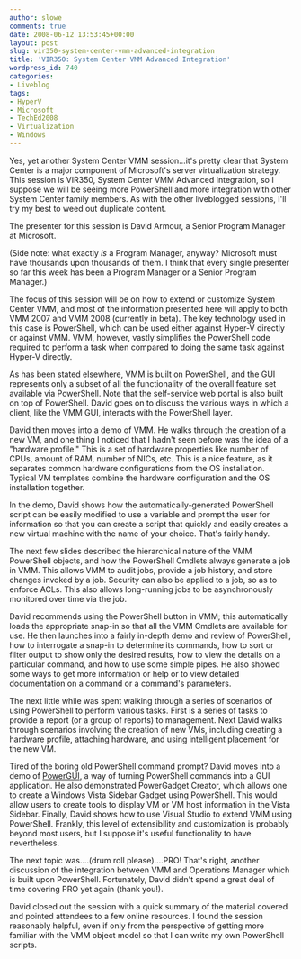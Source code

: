 ```yaml
---
author: slowe
comments: true
date: 2008-06-12 13:53:45+00:00
layout: post
slug: vir350-system-center-vmm-advanced-integration
title: 'VIR350: System Center VMM Advanced Integration'
wordpress_id: 740
categories:
- Liveblog
tags:
- HyperV
- Microsoft
- TechEd2008
- Virtualization
- Windows
---
```


Yes, yet another System Center VMM session...it's pretty clear that System Center is a major component of Microsoft's server virtualization strategy. This session is VIR350, System Center VMM Advanced Integration, so I suppose we will be seeing more PowerShell and more integration with other System Center family members. As with the other liveblogged sessions, I'll try my best to weed out duplicate content.

The presenter for this session is David Armour, a Senior Program Manager at Microsoft.

(Side note: what exactly _is_ a Program Manager, anyway? Microsoft must have thousands upon thousands of them. I think that every single presenter so far this week has been a Program Manager or a Senior Program Manager.)

The focus of this session will be on how to extend or customize System Center VMM, and most of the information presented here will apply to both VMM 2007 and VMM 2008 (currently in beta). The key technology used in this case is PowerShell, which can be used either against Hyper-V directly or against VMM. VMM, however, vastly simplifies the PowerShell code required to perform a task when compared to doing the same task against Hyper-V directly.

As has been stated elsewhere, VMM is built on PowerShell, and the GUI represents only a subset of all the functionality of the overall feature set available via PowerShell. Note that the self-service web portal is also built on top of PowerShell. David goes on to discuss the various ways in which a client, like the VMM GUI, interacts with the PowerShell layer.

David then moves into a demo of VMM. He walks through the creation of a new VM, and one thing I noticed that I hadn't seen before was the idea of a "hardware profile." This is a set of hardware properties like number of CPUs, amount of RAM, number of NICs, etc. This is a nice feature, as it separates common hardware configurations from the OS installation. Typical VM templates combine the hardware configuration and the OS installation together.

In the demo, David shows how the automatically-generated PowerShell script can be easily modified to use a variable and prompt the user for information so that you can create a script that quickly and easily creates a new virtual machine with the name of your choice. That's fairly handy.

The next few slides described the hierarchical nature of the VMM PowerShell objects, and how the PowerShell Cmdlets always generate a job in VMM. This allows VMM to audit jobs, provide a job history, and store changes invoked by a job. Security can also be applied to a job, so as to enforce ACLs. This also allows long-running jobs to be asynchronously monitored over time via the job.

David recommends using the PowerShell button in VMM; this automatically loads the appropriate snap-in so that all the VMM Cmdlets are available for use. He then launches into a fairly in-depth demo and review of PowerShell, how to interrogate a snap-in to determine its commands, how to sort or filter output to show only the desired results, how to view the details on a particular command, and how to use some simple pipes. He also showed some ways to get more information or help or to view detailed documentation on a command or a command's parameters.

The next little while was spent walking through a series of scenarios of using PowerShell to perform various tasks. First is a series of tasks to provide a report (or a group of reports) to management. Next David walks through scenarios involving the creation of new VMs, including creating a hardware profile, attaching hardware, and using intelligent placement for the new VM.

Tired of the boring old PowerShell command prompt? David moves into a demo of [PowerGUI](http://www.powergui.org/), a way of turning PowerShell commands into a GUI application. He also demonstrated PowerGadget Creator, which allows one to create a Windows Vista Sidebar Gadget using PowerShell. This would allow users to create tools to display VM or VM host information in the Vista Sidebar. Finally, David shows how to use Visual Studio to extend VMM using PowerShell. Frankly, this level of extensibility and customization is probably beyond most users, but I suppose it's useful functionality to have nevertheless.

The next topic was....(drum roll please)....PRO! That's right, another discussion of the integration between VMM and Operations Manager which is built upon PowerShell. Fortunately, David didn't spend a great deal of time covering PRO yet again (thank you!).

David closed out the session with a quick summary of the material covered and pointed attendees to a few online resources. I found the session reasonably helpful, even if only from the perspective of getting more familiar with the VMM object model so that I can write my own PowerShell scripts.
